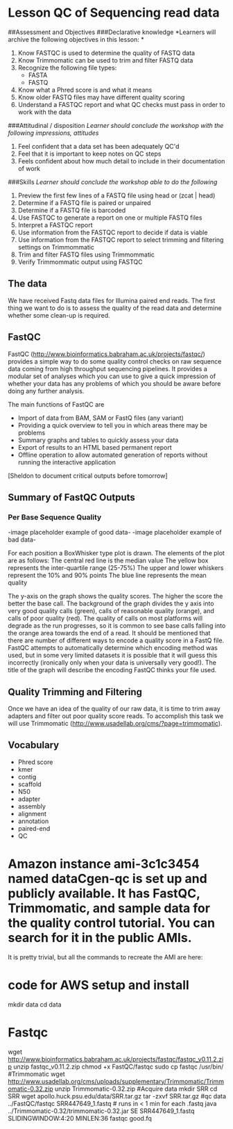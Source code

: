 # Lesson QC of Sequencing read data

##Assessment and Objectives
###Declarative knowledge
*Learners will archive the following objectives in this lesson: *<br>
1. Know FASTQC is used to determine the quality of FASTQ data <br>
2. Know Trimmomatic can be used to trim and filter FASTQ data<br>
3. Recognize the following file types:<br>
    - FASTA<br>
    - FASTQ<br>
4. Know what a Phred score is and what it means<br>
5. Know older FASTQ files may have different quality scoring<br>
6. Understand a FASTQC report and what QC checks must pass in order to work with the data<br>

###Attitudinal / disposition
*Learner should conclude the workshop with the following impressions, attitudes*<br>
1. Feel confident that a data set has been adequately  QC'd<br>
2. Feel that it is important to keep notes on QC steps<br>
3.  Feels confident about how much detail to include in their documentation of work<br>

###Skills
*Learner should conclude the workshop able to do the following*<br>
1. Preview the first few lines of a FASTQ file using head or (zcat | head)<br>
2. Determine if a FASTQ file is paired or unpaired<br>
3. Determine if a FASTQ file is barcoded<br>
4. Use FASTQC to generate a report on one or multiple FASTQ files<br>
5. Interpret a FASTQC report<br>
6. Use information from the FASTQC report to decide if data is viable<br>
7. Use information from the FASTQC report to select trimming and filtering settings on Trimmommatic <br>
8. Trim and filter FASTQ files using Trimmommatic <br>
9. Verify Trimmommatic output using FASTQC<br>


## The data
We have received Fastq data files for Illumina paired end reads.  The first thing we want to do is to assess the quality of the read data and determine whether some clean-up is required.

## FastQC
FastQC (http://www.bioinformatics.babraham.ac.uk/projects/fastqc/) provides a simple way to do some quality control checks on raw sequence data coming from high throughput sequencing pipelines. It provides a modular set of analyses which you can use to give a quick impression of whether your data has any problems of which you should be aware before doing any further analysis.

The main functions of FastQC are
* Import of data from BAM, SAM or FastQ files (any variant)
* Providing a quick overview to tell you in which areas there may be problems
* Summary graphs and tables to quickly assess your data
* Export of results to an HTML based permanent report
* Offline operation to allow automated generation of reports without running the interactive application


[Sheldon to document critical outputs before tomorrow]

## Summary of FastQC Outputs
### Per Base Sequence Quality

-image placeholder example of good data-
-image placeholder example of bad data-

For each position a BoxWhisker type plot is drawn. The elements of the plot are as follows:
The central red line is the median value
The yellow box represents the inter-quartile range (25-75%)
The upper and lower whiskers represent the 10% and 90% points
The blue line represents the mean quality

The y-axis on the graph shows the quality scores. The higher the score the better the base call. The background of the graph divides the y axis into very good quality calls (green), calls of reasonable quality (orange), and calls of poor quality (red). The quality of calls on most platforms will degrade as the run progresses, so it is common to see base calls falling into the orange area towards the end of a read.
It should be mentioned that there are number of different ways to encode a quality score in a FastQ file. FastQC attempts to automatically determine which encoding method was used, but in some very limited datasets it is possible that it will guess this incorrectly (ironically only when your data is universally very good!). The title of the graph will describe the encoding FastQC thinks your file used.

## Quality Trimming and Filtering
Once we have an idea of the quality of our raw data, it is time to trim away adapters and filter out poor quality score reads.  To accomplish this task we will use Trimmomatic (http://www.usadellab.org/cms/?page=trimmomatic). 

## Vocabulary
* Phred score
* kmer
* contig
* scaffold
* N50
* adapter
* assembly
* alignment
* annotation
* paired-end
* QC
# Amazon instance ami-3c1c3454 named dataCgen-qc is set up and publicly available. It has FastQC, Trimmomatic, and sample data for the quality control tutorial. You can search for it in the public AMIs.

It is pretty trivial, but all the commands to recreate the AMI are here:
# code for AWS setup and install
mkdir data
cd data

# Fastqc
wget http://www.bioinformatics.babraham.ac.uk/projects/fastqc/fastqc_v0.11.2.zip
unzip fastqc_v0.11.2.zip
chmod +x FastQC/fastqc
sudo cp fastqc /usr/bin/
#Trimmomatic
wget http://www.usadellab.org/cms/uploads/supplementary/Trimmomatic/Trimmomatic-0.32.zip
unzip Trimmomatic-0.32.zip
#Acquire data
mkdir SRR
cd SRR
wget apollo.huck.psu.edu/data/SRR.tar.gz
tar -zxvf SRR.tar.gz
#qc data
../FastQC/fastqc SRR447649_1.fastq # runs in < 1 min for each .fastq
java ../Trimmomatic-0.32/trimmomatic-0.32.jar SE SRR447649_1.fastq SLIDINGWINDOW:4:20 MINLEN:36 fastqc good.fq





